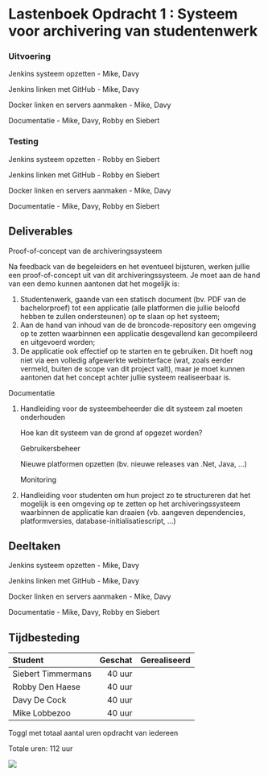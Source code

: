 # Lastenboek Opdracht 1 : Systeem voor archivering van studentenwerk

### Uitvoering ###
Jenkins systeem opzetten - Mike, Davy

Jenkins linken met GitHub - Mike, Davy

Docker linken en servers aanmaken - Mike, Davy

Documentatie - Mike, Davy, Robby en Siebert

### Testing ###
Jenkins systeem opzetten - Robby en Siebert

Jenkins linken met GitHub - Robby en Siebert

Docker linken en servers aanmaken - Mike, Davy

Documentatie - Mike, Davy, Robby en Siebert

## Deliverables

Proof-of-concept van de archiveringssysteem

Na feedback van de begeleiders en het eventueel bijsturen, werken jullie een proof-of-concept uit van dit archiveringssysteem. Je moet aan de hand van een demo kunnen aantonen dat het mogelijk is:

1. Studentenwerk, gaande van een statisch document (bv. PDF van de bachelorproef) tot een applicatie (alle platformen die jullie beloofd hebben te zullen ondersteunen) op te slaan op het systeem;
2. Aan de hand van inhoud van de de broncode-repository een omgeving op te zetten waarbinnen een applicatie desgevallend kan gecompileerd en uitgevoerd worden;
3. De applicatie ook eﬀectief op te starten en te gebruiken.
Dit hoeft nog niet via een volledig afgewerkte webinterface (wat, zoals eerder vermeld, buiten de scope van dit project valt), maar je moet kunnen aantonen dat het concept achter jullie systeem realiseerbaar is.

Documentatie

1. Handleiding voor de systeembeheerder die dit systeem zal moeten onderhouden

	Hoe kan dit systeem van de grond af opgezet worden?

	Gebruikersbeheer

	Nieuwe platformen opzetten (bv. nieuwe releases van .Net, Java, …)

	Monitoring

2. Handleiding voor studenten om hun project zo te structureren dat het mogelijk is een omgeving op te zetten op het archiveringssysteem waarbinnen de applicatie kan draaien (vb. aangeven dependencies, platformversies, database-initialisatiescript, …)


## Deeltaken
Jenkins systeem opzetten - Mike, Davy

Jenkins linken met GitHub - Mike, Davy

Docker linken en servers aanmaken - Mike, Davy

Documentatie - Mike, Davy, Robby en Siebert

## Tijdbesteding

| Student  | Geschat | Gerealiseerd |
| :---     |    ---: |         ---: |
| Siebert Timmermans |  40   uur     |           |
| Robby Den Haese|   40   uur   |              |
| Davy De Cock |   40   uur    |             |
| Mike Lobbezoo |  40  uur     |             |

Toggl met totaal aantal uren opdracht van iedereen

Totale uren: 112 uur

![](https://i.gyazo.com/0d8e8033438d88e53cb010f1a4407585.png)


